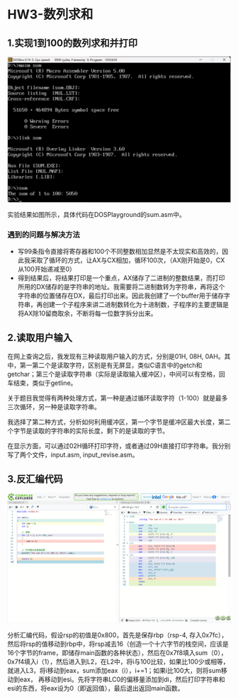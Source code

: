 # HW3-数列求和

## 1.实现1到100的数列求和并打印

![1728490201457](image/hw3-report/1728490201457.png)

实验结果如图所示，具体代码在DOSPlayground的sum.asm中。

### 遇到的问题与解决方法

* 写99条指令直接将寄存器和100个不同整数相加显然是不太现实和高效的，因此我采取了循环的方式，让AX与CX相加，循环100次，（AX刚开始是0，CX从100开始递减至0）
* 得到结果后，将结果打印是一个重点，AX储存了二进制的整数结果，而打印所用的DX储存的是字符串的地址。我需要将二进制数转为字符串，再将这个字符串的位置储存在DX，最后打印出来。因此我创建了一个buffer用于储存字符串，再创建一个子程序来讲二进制数转化为十进制数，子程序的主要逻辑是将AX除10留商取余，不断将每一位数字拆分出来。

## 2.读取用户输入

在网上查询之后，我发现有三种读取用户输入的方式，分别是01H, 08H, 0AH。其中，第一第二个是读取字符，区别是有无屏显，类似C语言中的getch和getchar；第三个是读取字符串（实际是读取输入缓冲区），中间可以有空格，回车结束，类似于getline。

关于题目我觉得有两种处理方式，第一种是通过循环读取字符（1-100）就是最多三次循环，另一种是读取字符串。

我选择了第二种方式，分析如何利用缓冲区，第一个字节是缓冲区最大长度，第二个字节是读取的字符串的实际长度，剩下的是读取的字节。

在显示方面，可以通过02H循环打印字符，或者通过09H直接打印字符串。我分别写了两个文件，input.asm, input_revise.asm。

## 3.反汇编代码

![1729319610116](image/hw3-report/1729319610116.png)

分析汇编代码，假设rsp的初值是0x800，首先是保存rbp（rsp-4, 存入0x7fc），然后将rsp的值移动到rbp中，将rsp减去16（创造一个十六字节的栈空间，应该是16个字节的frame，即储存main函数的各种状态），然后在0x7f8填入sum（0），0x7f4填入i（1），然后进入到L2，在L2中，将i与100比较，如果比100少或相等，就进入L3，将i移动到eax，sum添加eax（i），i+=1；如果i比100大，则将sum移动到eax， 再移动到esi。先将字符串LC0的偏移量添加到di，然后打印字符串和esi的东西，将eax设为0（即返回值），最后退出返回main函数。
